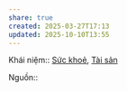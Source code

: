 ```yaml
---
share: true
created: 2025-03-27T17:13
updated: 2025-10-10T13:55
---
```

Khái niệm:: [Sức khoẻ](../../../%CE%9E%20Kh%C3%A1i%20ni%E1%BB%87m/S%E1%BB%A9c%20kho%E1%BA%BB.md), [Tài sản](../../../%CE%9E%20Kh%C3%A1i%20ni%E1%BB%87m/T%C3%A0i%20s%E1%BA%A3n.md)

Nguồn:: 